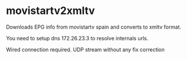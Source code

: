 movistartv2xmltv
================


Downloads EPG info from movistartv spain and converts to xmltv format.

You need to setup dns 172.26.23.3 to resolve internals urls.

Wired connection required. UDP stream without any fix correction
